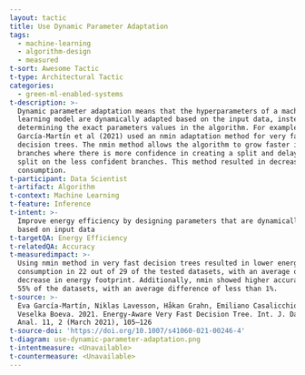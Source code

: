 ```yaml
---
layout: tactic
title: Use Dynamic Parameter Adaptation
tags:
  - machine-learning
  - algorithm-design
  - measured
t-sort: Awesome Tactic
t-type: Architectural Tactic
categories:
  - green-ml-enabled-systems
t-description: >-
  Dynamic parameter adaptation means that the hyperparameters of a machine
  learning model are dynamically adapted based on the input data, instead of
  determining the exact parameters values in the algorithm. For example,
  García-Martín et al (2021) used an nmin adaptation method for very fast
  decision trees. The nmin method allows the algorithm to grow faster in those
  branches where there is more confidence in creating a split and delaying the
  split on the less confident branches. This method resulted in decreased energy
  consumption.
t-participant: Data Scientist
t-artifact: Algorithm
t-context: Machine Learning
t-feature: Inference
t-intent: >-
  Improve energy efficiency by designing parameters that are dynamically adapted
  based on input data
t-targetQA: Energy Efficiency
t-relatedQA: Accuracy
t-measuredimpact: >-
  Using nmin method in very fast decision trees resulted in lower energy
  consumption in 22 out of 29 of the tested datasets, with an average of 7%
  decrease in energy footprint. Additionally, nmin showed higher accuracy for
  55% of the datasets, with an average difference of less than 1%.
t-source: >-
  Eva García-Martín, Niklas Lavesson, Håkan Grahn, Emiliano Casalicchio, and
  Veselka Boeva. 2021. Energy-Aware Very Fast Decision Tree. Int. J. Data Sci.
  Anal. 11, 2 (March 2021), 105–126
t-source-doi: 'https://doi.org/10.1007/s41060-021-00246-4'
t-diagram: use-dynamic-parameter-adaptation.png
t-intentmeasure: <Unavailable>
t-countermeasure: <Unavailable>
---
```


